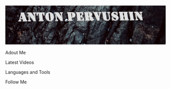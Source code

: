![Header](https://github.com/Anton-Pervushin/anton-pervushin/blob/main/assets/logo.jpg)

Adout Me

Latest Videos

Languages and Tools

Follow Me